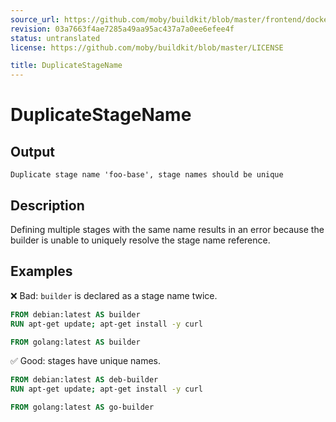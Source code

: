 ```yaml
---
source_url: https://github.com/moby/buildkit/blob/master/frontend/dockerfile/linter/docs/DuplicateStageName.md
revision: 03a7663f4ae7285a49aa95ac437a7a0ee6efee4f
status: untranslated
license: https://github.com/moby/buildkit/blob/master/LICENSE

title: DuplicateStageName
---
```


# DuplicateStageName

## Output

```text
Duplicate stage name 'foo-base', stage names should be unique
```

## Description

Defining multiple stages with the same name results in an error because the
builder is unable to uniquely resolve the stage name reference.

## Examples

❌ Bad: `builder` is declared as a stage name twice.

```dockerfile
FROM debian:latest AS builder
RUN apt-get update; apt-get install -y curl

FROM golang:latest AS builder
```

✅ Good: stages have unique names.

```dockerfile
FROM debian:latest AS deb-builder
RUN apt-get update; apt-get install -y curl

FROM golang:latest AS go-builder
```
